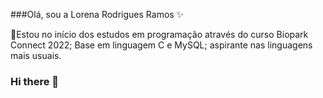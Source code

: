 ###Olá, sou a Lorena Rodrigues Ramos ✨

🌱Estou no início dos estudos em programação através do curso Biopark Connect 2022;
Base em linguagem C e MySQL; aspirante nas linguagens mais usuais.



### Hi there 👋

<!--
**ramosloren/ramosloren** is a ✨ _special_ ✨ repository because its `README.md` (this file) appears on your GitHub profile.

Here are some ideas to get you started:

- 🔭 I’m currently working on ...
- 🌱 I’m currently learning ...
- 👯 I’m looking to collaborate on ...
- 🤔 I’m looking for help with ...
- 💬 Ask me about ...
- 📫 How to reach me: ...
- 😄 Pronouns: ...
- ⚡ Fun fact: ...
-->

